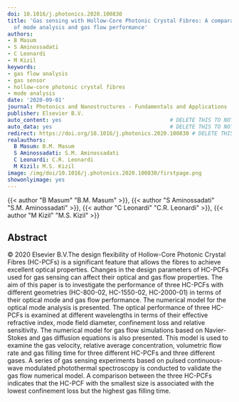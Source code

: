 ```yaml
---
doi: 10.1016/j.photonics.2020.100830
title: 'Gas sensing with Hollow-Core Photonic Crystal Fibres: A comparative study
  of mode analysis and gas flow performance'
authors:
- B Masum
- S Aminossadati
- C Leonardi
- M Kizil
keywords:
- gas flow analysis
- gas sensor
- hollow-core photonic crystal fibres
- mode analysis
date: '2020-09-01'
journal: Photonics and Nanostructures - Fundamentals and Applications
publisher: Elsevier B.V.
auto_content: yes                                  # DELETE THIS TO NOT AUTO GENERATE CONTENT
auto_data: yes                                     # DELETE THIS TO NOT AUTO GENERATE METADATA
redirect: https://doi.org/10.1016/j.photonics.2020.100830 # DELETE THIS TO NOT REDIRECT
realauthors:
  B Masum: B.M. Masum
  S Aminossadati: S.M. Aminossadati
  C Leonardi: C.R. Leonardi
  M Kizil: M.S. Kizil
image: /img/doi/10.1016/j.photonics.2020.100830/firstpage.png
showonlyimage: yes
---
```

{{< author "B Masum" "B.M. Masum" >}}, {{< author "S Aminossadati" "S.M. Aminossadati" >}}, {{< author "C Leonardi" "C.R. Leonardi" >}}, {{< author "M Kizil" "M.S. Kizil" >}}

## Abstract
© 2020 Elsevier B.V.The design flexibility of Hollow-Core Photonic Crystal Fibres (HC-PCFs) is a significant feature that allows the fibres to achieve excellent optical properties. Changes in the design parameters of HC-PCFs used for gas sensing can affect their optical and gas flow properties. The aim of this paper is to investigate the performance of three HC-PCFs with different geometries (HC-800-02, HC-1550-02, HC-2000-01) in terms of their optical mode and gas flow performance. The numerical model for the optical mode analysis is presented. The optical performance of three HC-PCFs is examined at different wavelengths in terms of their effective refractive index, mode field diameter, confinement loss and relative sensitivity. The numerical model for gas flow simulations based on Navier-Stokes and gas diffusion equations is also presented. This model is used to examine the gas velocity, relative average concentration, volumetric flow rate and gas filling time for three different HC-PCFs and three different gases. A series of gas sensing experiments based on pulsed continuous-wave modulated photothermal spectroscopy is conducted to validate the gas flow numerical model. A comparison between the three HC-PCFs indicates that the HC-PCF with the smallest size is associated with the lowest confinement loss but the highest gas filling time.
